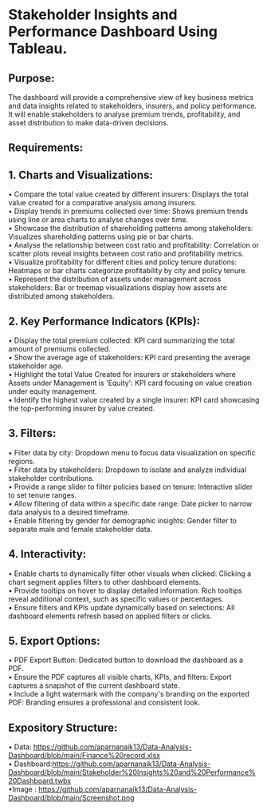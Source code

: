 # Stakeholder Insights and Performance Dashboard Using Tableau.
## Purpose:
The dashboard will provide a comprehensive view of key business metrics and data insights related to stakeholders, insurers, and policy performance. It will enable stakeholders to analyse premium trends, profitability, and asset distribution to make data-driven decisions.

## Requirements:
## 1. Charts and Visualizations: <br />
•	Compare the total value created by different insurers: Displays the total value created for a comparative analysis among insurers.<br />
•	Display trends in premiums collected over time: Shows premium trends using line or area charts to analyse changes over time.<br />
•	Showcase the distribution of shareholding patterns among stakeholders: Visualizes shareholding patterns using pie or bar charts.<br />
•	Analyse the relationship between cost ratio and profitability: Correlation or scatter plots reveal insights between cost ratio and profitability metrics.<br />
•	Visualize profitability for different cities and policy tenure durations: Heatmaps or bar charts categorize profitability by city and policy tenure.<br />
•	Represent the distribution of assets under management across stakeholders: Bar or treemap visualizations display how assets are distributed among stakeholders.<br />


## 2. Key Performance Indicators (KPIs):
•	Display the total premium collected: KPI card summarizing the total amount of premiums collected.<br />
•	Show the average age of stakeholders: KPI card presenting the average stakeholder age.<br />
•	Highlight the total Value Created for insurers or stakeholders where Assets under Management is 'Equity': KPI card focusing on value creation under equity management.<br />
•	Identify the highest value created by a single insurer: KPI card showcasing the top-performing insurer by value created.<br />

## 3. Filters:
•	Filter data by city: Dropdown menu to focus data visualization on specific regions.<br />
•	Filter data by stakeholders: Dropdown to isolate and analyze individual stakeholder contributions.<br />
•	Provide a range slider to filter policies based on tenure: Interactive slider to set tenure ranges.<br />
•	Allow filtering of data within a specific date range: Date picker to narrow data analysis to a desired timeframe.<br />
•	Enable filtering by gender for demographic insights: Gender filter to separate male and female stakeholder data.<br />

## 4. Interactivity:
•	Enable charts to dynamically filter other visuals when clicked: Clicking a chart segment applies filters to other dashboard elements.<br />
•	Provide tooltips on hover to display detailed information: Rich tooltips reveal additional context, such as specific values or percentages.<br />
•	Ensure filters and KPIs update dynamically based on selections: All dashboard elements refresh based on applied filters or clicks.<br />

## 5. Export Options:
•	PDF Export Button: Dedicated button to download the dashboard as a PDF.<br />
•	Ensure the PDF captures all visible charts, KPIs, and filters: Export captures a snapshot of the current dashboard state.<br />
•	Include a light watermark with the company's branding on the exported PDF: Branding ensures a professional and consistent look.<br />

## Expository Structure:
•	Data: https://github.com/aparnanaik13/Data-Analysis-Dashboard/blob/main/Finance%20record.xlsx <br />
•	Dashboard:https://github.com/aparnanaik13/Data-Analysis-Dashboard/blob/main/Stakeholder%20Insights%20and%20Performance%20Dashboard.twbx <br />
•Image : https://github.com/aparnanaik13/Data-Analysis-Dashboard/blob/main/Screenshot.png <br />

